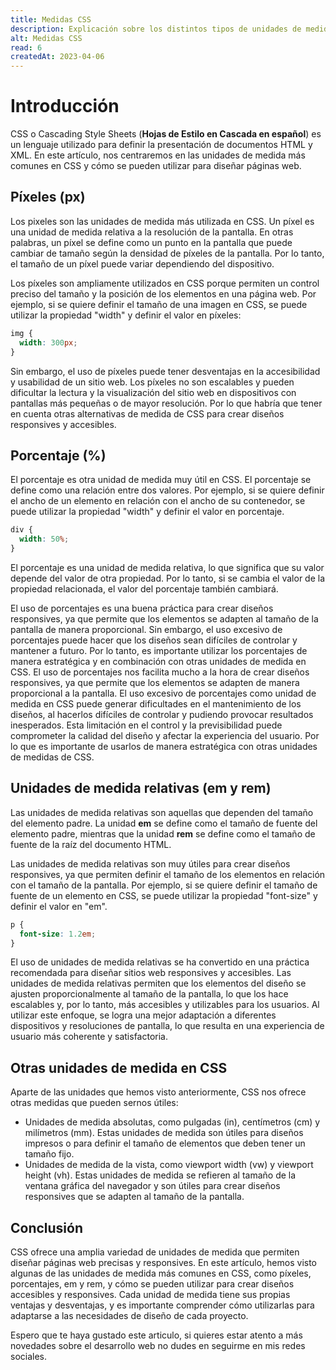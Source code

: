 ```yaml
---
title: Medidas CSS
description: Explicación sobre los distintos tipos de unidades de medida que hay para CSS
alt: Medidas CSS
read: 6
createdAt: 2023-04-06
---
```



# Introducción

CSS o Cascading Style Sheets (**Hojas de Estilo en Cascada en español**) es un lenguaje utilizado para definir la presentación de documentos HTML y XML. En este artículo, nos centraremos en las unidades de medida más comunes en CSS y cómo se pueden utilizar para diseñar páginas web.

## Píxeles (px)

Los pixeles son las unidades de medida más utilizada en CSS. Un píxel es una unidad de medida relativa a la resolución de la pantalla. En otras palabras, un píxel se define como un punto en la pantalla que puede cambiar de tamaño según la densidad de píxeles de la pantalla. Por lo tanto, el tamaño de un píxel puede variar dependiendo del dispositivo.

Los píxeles son ampliamente utilizados en CSS porque permiten un control preciso del tamaño y la posición de los elementos en una página web. Por ejemplo, si se quiere definir el tamaño de una imagen en CSS, se puede utilizar la propiedad "width" y definir el valor en píxeles:

```css
img {
  width: 300px;
}
```

Sin embargo, el uso de píxeles  puede tener desventajas en la accesibilidad y usabilidad de un sitio web. Los píxeles no son escalables y pueden dificultar la lectura y la visualización del sitio web en dispositivos con pantallas más pequeñas o de mayor resolución. Por lo que habría que tener en cuenta otras alternativas de medida de CSS para crear diseños responsives y accesibles.

## Porcentaje (%)

El porcentaje es otra unidad de medida muy útil en CSS. El porcentaje se define como una relación entre dos valores. Por ejemplo, si se quiere definir el ancho de un elemento en relación con el ancho de su contenedor, se puede utilizar la propiedad "width" y definir el valor en porcentaje.

```css
div {
  width: 50%;
}
```

El porcentaje es una unidad de medida relativa, lo que significa que su valor depende del valor de otra propiedad. Por lo tanto, si se cambia el valor de la propiedad relacionada, el valor del porcentaje también cambiará.

El uso de porcentajes es una buena práctica para crear diseños responsives, ya que permite que los elementos se adapten al tamaño de la pantalla de manera proporcional. Sin embargo, el uso excesivo de porcentajes puede hacer que los diseños sean difíciles de controlar y mantener a futuro. Por lo tanto, es importante utilizar los porcentajes de manera estratégica y en combinación con otras unidades de medida en CSS.
El uso de porcentajes nos facilita mucho a la hora de crear diseños responsives, ya que permite que los elementos se adapten  de manera proporcional  a la pantalla. El uso excesivo de porcentajes como unidad de medida en CSS puede generar dificultades en el mantenimiento de los diseños, al hacerlos difíciles de controlar y pudiendo provocar resultados inesperados. Esta limitación en el control y la previsibilidad puede comprometer la calidad del diseño y afectar la experiencia del usuario. Por lo que es importante de  usarlos de manera estratégica  con otras unidades de medidas de CSS.

## Unidades de medida relativas (em y rem)

Las unidades de medida relativas son aquellas que dependen del tamaño del elemento padre. La unidad **em** se define como el tamaño de fuente del elemento padre, mientras que la unidad **rem** se define como el tamaño de fuente de la raíz del documento HTML.

Las unidades de medida relativas son muy útiles para crear diseños responsives, ya que permiten definir el tamaño de los elementos en relación con el tamaño de la pantalla. Por ejemplo, si se quiere definir el tamaño de fuente de un elemento en CSS, se puede utilizar la propiedad "font-size" y definir el valor en "em".

```css
p {
  font-size: 1.2em;
}
```

El uso de unidades de medida relativas se ha convertido en una práctica recomendada para diseñar sitios web responsives y accesibles. Las unidades de medida relativas permiten que los elementos del diseño se ajusten proporcionalmente al tamaño de la pantalla, lo que los hace escalables y, por lo tanto, más accesibles y utilizables para los usuarios. Al utilizar este enfoque, se logra una mejor adaptación a diferentes dispositivos y resoluciones de pantalla, lo que resulta en una experiencia de usuario más coherente y satisfactoria.

## Otras unidades de medida en CSS

Aparte de las unidades que hemos visto anteriormente, CSS nos ofrece otras medidas que pueden sernos útiles: 

- Unidades de medida absolutas, como pulgadas (in), centímetros (cm) y milímetros (mm). Estas unidades de medida son útiles para diseños impresos o para definir el tamaño de elementos que deben tener un tamaño fijo.
- Unidades de medida de la vista, como viewport width (vw) y viewport height (vh). Estas unidades de medida se refieren al tamaño de la ventana gráfica del navegador y son útiles para crear diseños responsives que se adapten al tamaño de la pantalla.

## Conclusión

CSS ofrece una amplia variedad de unidades de medida que permiten diseñar páginas web precisas y responsives. En este artículo, hemos visto algunas de las unidades de medida más comunes en CSS, como píxeles, porcentajes, em y rem, y cómo se pueden utilizar para crear diseños accesibles y responsives. Cada unidad de medida tiene sus propias ventajas y desventajas, y es importante comprender cómo utilizarlas para adaptarse a las necesidades de diseño de cada proyecto. 

Espero que te haya gustado este articulo, si  quieres estar atento a más novedades sobre el desarrollo web no dudes en seguirme en mis redes sociales.
